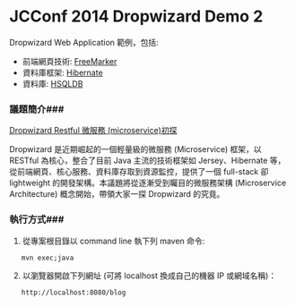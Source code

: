 JCConf 2014 Dropwizard Demo 2
===============
Dropwizard Web Application 範例，包括:
 - 前端網頁技術: [FreeMarker](http://freemarker.org/)
 - 資料庫框架: [Hibernate](http://hibernate.org/)
 - 資料庫: [HSQLDB](http://hsqldb.org/)

### 議題簡介###
[Dropwizard Restful 微服務 (microservice)初探](http://jcconf.tw/intro-dropwizard-restful-micro-service.html)

Dropwizard 是近期崛起的一個輕量級的微服務 (Microservice) 框架，以 RESTful 為核心，整合了目前 Java 主流的技術框架如 Jersey、Hibernate 等，從前端網頁、核心服務、資料庫存取到資源監控，提供了一個 full-stack 卻 lightweight 的開發架構。本議題將從逐漸受到矚目的微服務架構 (Microservice Architecture) 概念開始，帶領大家一探 Dropwizard 的究竟。

### 執行方式###

 1. 從專案根目錄以 command line 執下列 maven 命令:

 ```
    mvn exec;java
 ```

 2. 以瀏覽器開啟下列網址 (可將 localhost 換成自己的機器 IP 或網域名稱)：

 ```
    http://localhost:8080/blog
 ```
